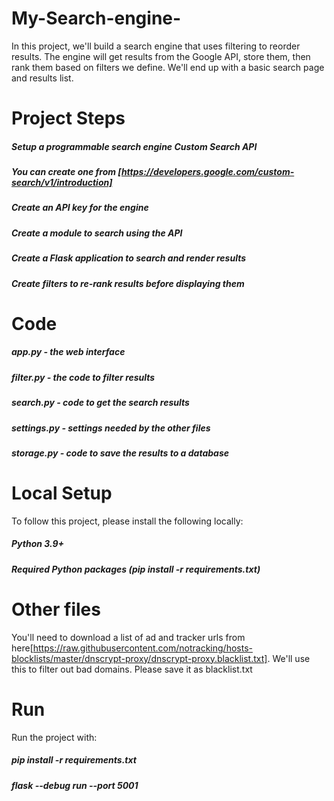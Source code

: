 # My-Search-engine-
In this project, we'll build a search engine that uses filtering to reorder results. The engine will get results from the Google API, store them, then rank them based on filters we define. We'll end up with a basic search page and results list.

# Project Steps

##### Setup a programmable search engine Custom Search API
##### You can create one from [https://developers.google.com/custom-search/v1/introduction]
##### Create an API key for the engine
##### Create a module to search using the API
##### Create a Flask application to search and render results
##### Create filters to re-rank results before displaying them

# Code

##### app.py - the web interface
##### filter.py - the code to filter results
##### search.py - code to get the search results
##### settings.py - settings needed by the other files
##### storage.py - code to save the results to a database

# Local Setup
To follow this project, please install the following locally:

##### Python 3.9+
##### Required Python packages (pip install -r requirements.txt)
# Other files
You'll need to download a list of ad and tracker urls from here[https://raw.githubusercontent.com/notracking/hosts-blocklists/master/dnscrypt-proxy/dnscrypt-proxy.blacklist.txt]. We'll use this to filter out bad domains. Please save it as blacklist.txt

# Run
Run the project with:

##### pip install -r requirements.txt
##### flask --debug run --port 5001
